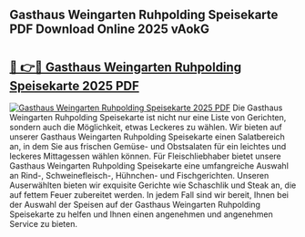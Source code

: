 ## Gasthaus Weingarten Ruhpolding Speisekarte PDF Download Online 2025 vAokG

# <h2><a href="http://gcctw1.nevu.top/?p=Gasthaus+Weingarten+Ruhpolding+Speisekarte">🔗 👉🔴 Gasthaus Weingarten Ruhpolding Speisekarte 2025 PDF</a></h2>

[![Gasthaus Weingarten Ruhpolding Speisekarte 2025 PDF](https://i.imgur.com/dBaPXMq.png)](http://gcctw1.nevu.top/?p=Gasthaus+Weingarten+Ruhpolding+Speisekarte)
Die Gasthaus Weingarten Ruhpolding Speisekarte ist nicht nur eine Liste von Gerichten, sondern auch die Möglichkeit, etwas Leckeres zu wählen. Wir bieten auf unserer Gasthaus Weingarten Ruhpolding Speisekarte einen Salatbereich an, in dem Sie aus frischen Gemüse- und Obstsalaten für ein leichtes und leckeres Mittagessen wählen können. Für Fleischliebhaber bietet unsere Gasthaus Weingarten Ruhpolding Speisekarte eine umfangreiche Auswahl an Rind-, Schweinefleisch-, Hühnchen- und Fischgerichten. Unseren Auserwählten bieten wir exquisite Gerichte wie Schaschlik und Steak an, die auf fettem Feuer zubereitet werden. In jedem Fall sind wir bereit, Ihnen bei der Auswahl der Speisen auf der Gasthaus Weingarten Ruhpolding Speisekarte zu helfen und Ihnen einen angenehmen und angenehmen Service zu bieten.

